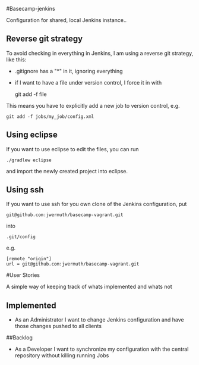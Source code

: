 #Basecamp-jenkins


Configuration for shared, local Jenkins instance..

## Reverse git strategy

To avoid checking in everything in Jenkins, I am using a reverse git strategy, like this:

- .gitignore has a "*" in it, ignoring everything
- if I want to have a file under version control, I force it in with
    
    git add -f file
    
This means you have to explicitly add a new job to version control, e.g.
    
    git add -f jobs/my_job/config.xml


## Using eclipse

If you want to use eclipse to edit the files, you can run
    
    ./gradlew eclipse
    
and import the newly created project into eclipse.

## Using ssh

If you want to use ssh for you own clone of the Jenkins configuration, put 

    git@github.com:jwermuth/basecamp-vagrant.git
    
into

    .git/config
    
e.g.

    [remote "origin"]
	url = git@github.com:jwermuth/basecamp-vagrant.git



#User Stories

A simple way of keeping track of whats implemented and whats not

## Implemented

* As an Administrator I want to change Jenkins configuration and have those changes pushed to all clients 

##Backlog

* As a Developer I want to synchronize my configuration with the central repository without killing running Jobs

